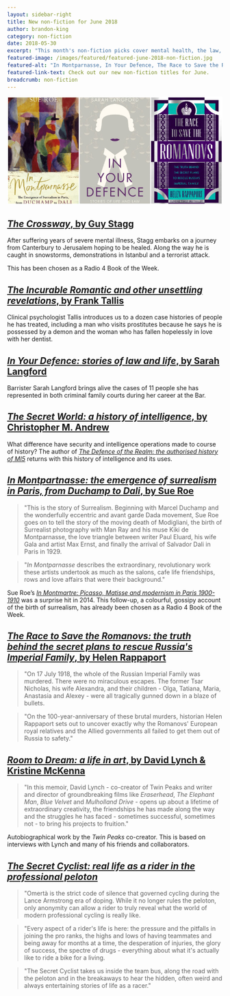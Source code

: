 ```yaml
---
layout: sidebar-right
title: New non-fiction for June 2018
author: brandon-king
category: non-fiction
date: 2018-05-30
excerpt: "This month's non-fiction picks cover mental health, the law, intelligence, art history, Russian history, film-making and cycling."
featured-image: /images/featured/featured-june-2018-non-fiction.jpg
featured-alt: "In Montparnasse, In Your Defence, The Race to Save the Romanovs"
featured-link-text: Check out our new non-fiction titles for June.
breadcrumb: non-fiction
---
```


![In Montparnasse, In Your Defence, The Race to Save the Romanovs](/images/featured/featured-june-2018-non-fiction.jpg)

## [<cite>The Crossway</cite>, by Guy Stagg](https://suffolk.spydus.co.uk/cgi-bin/spydus.exe/ENQ/OPAC/BIBENQ?BRN=2378420)

After suffering years of severe mental illness, Stagg embarks on a journey from Canterbury to Jerusalem hoping to be healed. Along the way he is caught in snowstorms, demonstrations in Istanbul and a terrorist attack.

This has been chosen as a Radio 4 Book of the Week.

## [<cite>The Incurable Romantic and other unsettling revelations</cite>, by Frank Tallis](https://suffolk.spydus.co.uk/cgi-bin/spydus.exe/ENQ/OPAC/BIBENQ?BRN=2397394)

Clinical psychologist Tallis introduces us to a dozen case histories of people he has treated, including a man who visits prostitutes because he says he is possessed by a demon and the woman who has fallen hopelessly in love with her dentist.

## [<cite>In Your Defence: stories of law and life</cite>, by Sarah Langford](https://suffolk.spydus.co.uk/cgi-bin/spydus.exe/ENQ/OPAC/BIBENQ?BRN=2378117)

Barrister Sarah Langford brings alive the cases of 11 people she has represented in both criminal family courts during her career at the Bar.

## [<cite>The Secret World: a history of intelligence</cite>, by Christopher M. Andrew](https://suffolk.spydus.co.uk/cgi-bin/spydus.exe/ENQ/OPAC/BIBENQ?BRN=2386933)

What difference have security and intelligence operations made to course of history? The author of [<cite>The Defence of the Realm: the authorised history of MI5</cite>](https://suffolk.spydus.co.uk/cgi-bin/spydus.exe/ENQ/OPAC/BIBENQ?BRN=126820) returns with this history of intelligence and its uses.

## [<cite>In Montpartnasse: the emergence of surrealism in Paris, from Duchamp to Dali</cite>, by Sue Roe](https://suffolk.spydus.co.uk/cgi-bin/spydus.exe/ENQ/OPAC/BIBENQ?BRN=2377978)

> "This is the story of Surrealism. Beginning with Marcel Duchamp and the wonderfully eccentric and avant garde Dada movement, Sue Roe goes on to tell the story of the moving death of Modigliani, the birth of Surrealist photography with Man Ray and his muse Kiki de Montparnasse, the love triangle between writer Paul Eluard, his wife Gala and artist Max Ernst, and finally the arrival of Salvador Dali in Paris in 1929.

> "<cite>In Montparnasse</cite> describes the extraordinary, revolutionary work these artists undertook as much as the salons, cafe life friendships, rows and love affairs that were their background."

Sue Roe’s [<cite>In Montmartre: Picasso, Matisse and modernism in Paris 1900-1910</cite>](https://suffolk.spydus.co.uk/cgi-bin/spydus.exe/ENQ/OPAC/BIBENQ?BRN=1586452) was a surprise hit in 2014. This follow-up, a colourful, gossipy account of the birth of surrealism, has already been chosen as a Radio 4 Book of the Week.

## [<cite>The Race to Save the Romanovs: the truth behind the secret plans to rescue Russia's Imperial Family</cite>, by Helen Rappaport](https://suffolk.spydus.co.uk/cgi-bin/spydus.exe/ENQ/OPAC/BIBENQ?BRN=2378510)

> "On 17 July 1918, the whole of the Russian Imperial Family was murdered. There were no miraculous escapes. The former Tsar Nicholas, his wife Alexandra, and their children - Olga, Tatiana, Maria, Anastasia and Alexey - were all tragically gunned down in a blaze of bullets.

> "On the 100-year-anniversary of these brutal murders, historian Helen Rappaport sets out to uncover exactly why the Romanovs' European royal relatives and the Allied governments all failed to get them out of Russia to safety."

## [<cite>Room to Dream: a life in art</cite>, by David Lynch & Kristine McKenna](https://suffolk.spydus.co.uk/cgi-bin/spydus.exe/ENQ/OPAC/BIBENQ?BRN=2316966)

> "In this memoir, David Lynch - co-creator of Twin Peaks and writer and director of groundbreaking films like <cite>Eraserhead</cite>, <cite>The Elephant Man</cite>, <cite>Blue Velvet</cite> and <cite>Mulholland Drive</cite> - opens up about a lifetime of extraordinary creativity, the friendships he has made along the way and the struggles he has faced - sometimes successful, sometimes not - to bring his projects to fruition."

Autobiographical work by the <cite>Twin Peaks</cite> co-creator. This is based on interviews with Lynch and many of his friends and collaborators.

## [<cite>The Secret Cyclist: real life as a rider in the professional peloton</cite>](https://suffolk.spydus.co.uk/cgi-bin/spydus.exe/ENQ/OPAC/BIBENQ?BRN=2381165)

> "Omertà is the strict code of silence that governed cycling during the Lance Armstrong era of doping. While it no longer rules the peloton, only anonymity can allow a rider to truly reveal what the world of modern professional cycling is really like.

> "Every aspect of a rider's life is here: the pressure and the pitfalls in joining the pro ranks, the highs and lows of having teammates and being away for months at a time, the desperation of injuries, the glory of success, the spectre of drugs - everything about what it's actually like to ride a bike for a living.

> "The Secret Cyclist takes us inside the team bus, along the road with the peloton and in the breakaways to hear the hidden, often weird and always entertaining stories of life as a racer."
